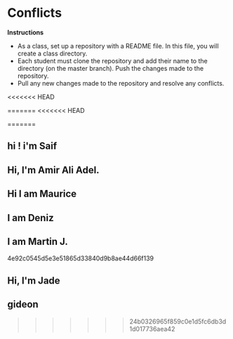 # Conflicts

**Instructions**
* As a class, set up a repository with a README file. In this file, you will create a class directory.
* Each student must clone the repository and add their name to the directory (on the master branch). Push the changes made to the repository. 
* Pull any new changes made to the repository and resolve any conflicts. 

<<<<<<< HEAD

=======
<<<<<<< HEAD


=======
## hi ! i'm Saif
## Hi, I'm Amir Ali Adel.
## Hi I am Maurice
## I am Deniz
## I am Martin J.
 4e92c0545d5e3e51865d33840d9b8ae44d66f139

## Hi, I'm Jade
## gideon
>>>>>>> 24b0326965f859c0e1d5fc6db3d1d017736aea42
